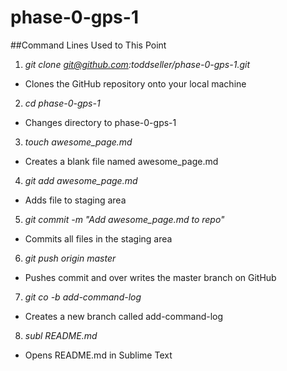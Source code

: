 # phase-0-gps-1

##Command Lines Used to This Point

1. *git clone git@github.com:toddseller/phase-0-gps-1.git*
  * Clones the GitHub repository onto your local machine
2. *cd phase-0-gps-1*
  * Changes directory to phase-0-gps-1
3. *touch awesome_page.md*
  * Creates a blank file named awesome_page.md
4. *git add awesome_page.md*
  * Adds file to staging area
5. *git commit -m "Add awesome_page.md to repo"*
  * Commits all files in the staging area
6. *git push origin master*
  * Pushes commit and over writes the master branch on GitHub
7. *git co -b add-command-log*
  * Creates a new branch called add-command-log
8. *subl README.md*
  * Opens README.md in Sublime Text